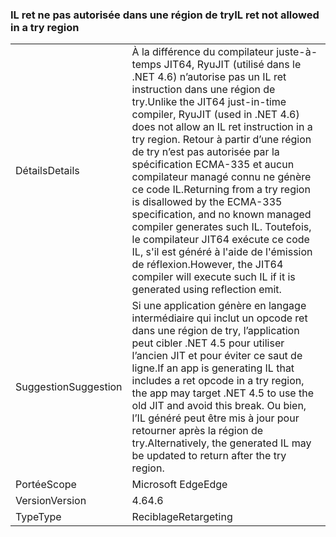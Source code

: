 ### <a name="il-ret-not-allowed-in-a-try-region"></a><span data-ttu-id="5efc7-101">IL ret ne pas autorisée dans une région de try</span><span class="sxs-lookup"><span data-stu-id="5efc7-101">IL ret not allowed in a try region</span></span>

|   |   |
|---|---|
|<span data-ttu-id="5efc7-102">Détails</span><span class="sxs-lookup"><span data-stu-id="5efc7-102">Details</span></span>|<span data-ttu-id="5efc7-103">À la différence du compilateur juste-à-temps JIT64, RyuJIT (utilisé dans le .NET 4.6) n’autorise pas un IL ret instruction dans une région de try.</span><span class="sxs-lookup"><span data-stu-id="5efc7-103">Unlike the JIT64 just-in-time compiler, RyuJIT (used in .NET 4.6) does not allow an IL ret instruction in a try region.</span></span> <span data-ttu-id="5efc7-104">Retour à partir d’une région de try n’est pas autorisée par la spécification ECMA-335 et aucun compilateur managé connu ne génère ce code IL.</span><span class="sxs-lookup"><span data-stu-id="5efc7-104">Returning from a try region is disallowed by the ECMA-335 specification, and no known managed compiler generates such IL.</span></span> <span data-ttu-id="5efc7-105">Toutefois, le compilateur JIT64 exécute ce code IL, s'il est généré à l'aide de l'émission de réflexion.</span><span class="sxs-lookup"><span data-stu-id="5efc7-105">However, the JIT64 compiler will execute such IL if it is generated using reflection emit.</span></span>|
|<span data-ttu-id="5efc7-106">Suggestion</span><span class="sxs-lookup"><span data-stu-id="5efc7-106">Suggestion</span></span>|<span data-ttu-id="5efc7-107">Si une application génère en langage intermédiaire qui inclut un opcode ret dans une région de try, l’application peut cibler .NET 4.5 pour utiliser l’ancien JIT et pour éviter ce saut de ligne.</span><span class="sxs-lookup"><span data-stu-id="5efc7-107">If an app is generating IL that includes a ret opcode in a try region, the app may target .NET 4.5 to use the old JIT and avoid this break.</span></span> <span data-ttu-id="5efc7-108">Ou bien, l’IL généré peut être mis à jour pour retourner après la région de try.</span><span class="sxs-lookup"><span data-stu-id="5efc7-108">Alternatively, the generated IL may be updated to return after the try region.</span></span>|
|<span data-ttu-id="5efc7-109">Portée</span><span class="sxs-lookup"><span data-stu-id="5efc7-109">Scope</span></span>|<span data-ttu-id="5efc7-110">Microsoft Edge</span><span class="sxs-lookup"><span data-stu-id="5efc7-110">Edge</span></span>|
|<span data-ttu-id="5efc7-111">Version</span><span class="sxs-lookup"><span data-stu-id="5efc7-111">Version</span></span>|<span data-ttu-id="5efc7-112">4.6</span><span class="sxs-lookup"><span data-stu-id="5efc7-112">4.6</span></span>|
|<span data-ttu-id="5efc7-113">Type</span><span class="sxs-lookup"><span data-stu-id="5efc7-113">Type</span></span>|<span data-ttu-id="5efc7-114">Reciblage</span><span class="sxs-lookup"><span data-stu-id="5efc7-114">Retargeting</span></span>|

